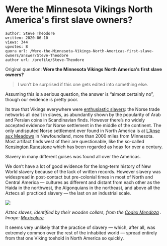 # Were the Minnesota Vikings North America's first slave owners?

	author: Steve Theodore
	written: 2020-06-10
	views: 344
	upvotes: 8
	quora url: /Were-the-Minnesota-Vikings-North-Americas-first-slave-owners/answer/Steve-Theodore
	author url: /profile/Steve-Theodore


Original question: __Were the Minnesota Vikings North America's first slave owners?__ 

> I won’t be surprised if this one gets edited into something else.

Assuming this is a serious question, the answer is “almost certainly no”, though our evidence is pretty poor.

Its true that Vikings everywhere were [enthusiastic slavers](https://www.nationalgeographic.com/news/2015/12/151228-vikings-slaves-thralls-norse-scandinavia-archaeology/): the Norse trade networks all dealt in slaves, as abundantly shown by the popularity of Arab and Persian coins in Scandinavian finds. However there’s no widely accepted evidence for Norse settlement in the middle of the continent. The only undisputed Norse settlement ever found in North America is at [L'Anse aux Meadows](https://en.wikipedia.org/wiki/L%27Anse_aux_Meadows) in Newfoundland, more than 2000 miles from Minnesota. Most artifact finds west of their are questionable, like the so-called [Kensington Runestone](https://en.wikipedia.org/wiki/Kensington_Runestone) which has been regarded as hoax for over a century.

Slavery in many different guises was found all over the Americas.

We don’t have a lot of good evidence for the long-term history of New World slavery because of the lack of written records. However slavery was widespread in post-contact but pre-colonial times in most of North and Central America — cultures as different and distant from each other as the Haida in the northwest, the Algonquians in the northeast, and above all the Aztecs all practiced slavery — the last on an industrial scale.

![](https://qph.fs.quoracdn.net/main-qimg-fca4cd9ca7d1922cd424048b6803cee6)

_Aztec slaves, identified by their wooden collars, from the_ _[Codex Mendoza](https://en.wikipedia.org/wiki/Codex_Mendoza)_ _. Image:_ _[Mexicolore](https://www.mexicolore.co.uk/aztecs/kids/aztec-slaves)_ 

It seems very unlikely that the practice of slavery — which, after all, was extremely common over the rest of the inhabited world — spread entirely from that one Viking toehold in North America so quickly.

